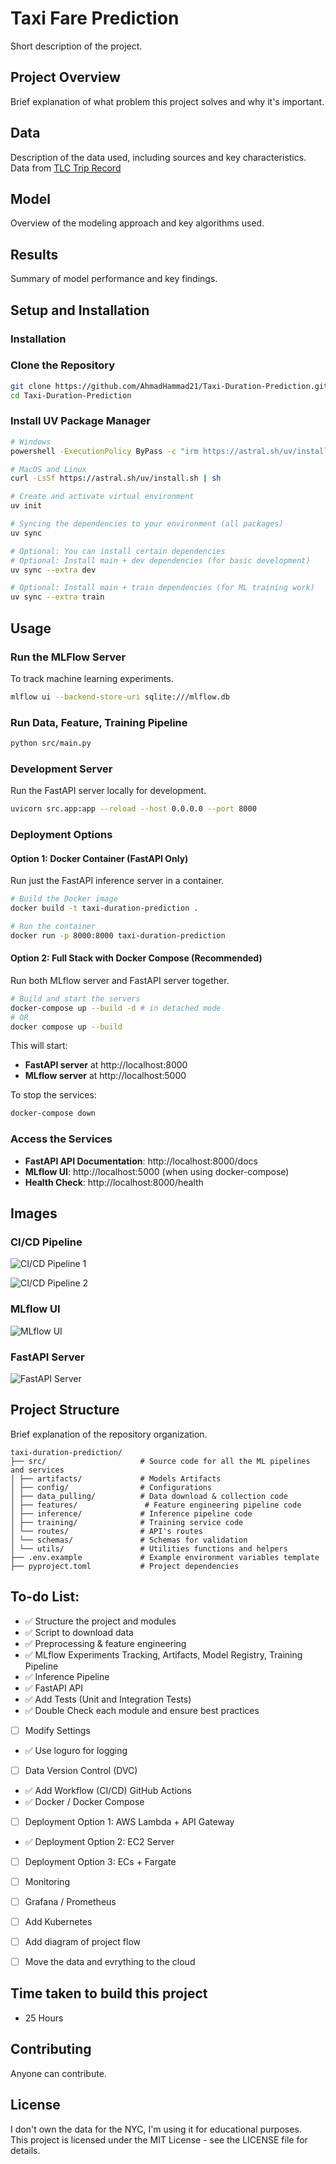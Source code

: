 # Taxi Fare Prediction

Short description of the project.

## Project Overview
Brief explanation of what problem this project solves and why it's important.

## Data
Description of the data used, including sources and key characteristics.
Data from [TLC Trip Record](https://www.nyc.gov/site/tlc/about/tlc-trip-record-data.page)

## Model
Overview of the modeling approach and key algorithms used.

## Results
Summary of model performance and key findings.

## Setup and Installation

### Installation

### Clone the Repository
```bash
git clone https://github.com/AhmadHammad21/Taxi-Duration-Prediction.git
cd Taxi-Duration-Prediction
```

### Install UV Package Manager
```bash
# Windows
powershell -ExecutionPolicy ByPass -c "irm https://astral.sh/uv/install.ps1 | iex"

# MacOS and Linux
curl -LsSf https://astral.sh/uv/install.sh | sh

# Create and activate virtual environment
uv init

# Syncing the dependencies to your environment (all packages)
uv sync

# Optional: You can install certain dependencies
# Optional: Install main + dev dependencies (for basic development)
uv sync --extra dev

# Optional: Install main + train dependencies (for ML training work)
uv sync --extra train
```

## Usage

### Run the MLFlow Server
To track machine learning experiments.
```bash
mlflow ui --backend-store-uri sqlite:///mlflow.db
```

### Run Data, Feature, Training Pipeline
```bash
python src/main.py
```

### Development Server
Run the FastAPI server locally for development.
```bash
uvicorn src.app:app --reload --host 0.0.0.0 --port 8000
```

### Deployment Options

#### Option 1: Docker Container (FastAPI Only)
Run just the FastAPI inference server in a container.

```bash
# Build the Docker image
docker build -t taxi-duration-prediction .

# Run the container
docker run -p 8000:8000 taxi-duration-prediction
```

#### Option 2: Full Stack with Docker Compose (Recommended)
Run both MLflow server and FastAPI server together.

```bash
# Build and start the servers
docker-compose up --build -d # in detached mode
# OR 
docker compose up --build 
```

This will start:
- **FastAPI server** at http://localhost:8000
- **MLflow server** at http://localhost:5000

To stop the services:
```bash
docker-compose down
```

### Access the Services

- **FastAPI API Documentation**: http://localhost:8000/docs
- **MLflow UI**: http://localhost:5000 (when using docker-compose)
- **Health Check**: http://localhost:8000/health


## Images

### CI/CD Pipeline

![CI/CD Pipeline 1](images/ci_cd_workflow.png)

![CI/CD Pipeline 2](images/workflow_options.png)


### MLflow UI

![MLflow UI](images/mlflow_ui.png)

### FastAPI Server

![FastAPI Server](images/fastapi_server.png)

## Project Structure
Brief explanation of the repository organization.
```
taxi-duration-prediction/
├── src/                     # Source code for all the ML pipelines and services
│ ├── artifacts/             # Models Artifacts
│ ├── config/                # Configurations
│ ├── data_pulling/          # Data download & collection code
│ ├── features/               # Feature engineering pipeline code
│ ├── inference/             # Inference pipeline code
│ ├── training/              # Training service code
│ └── routes/                # API's routes
│ └── schemas/               # Schemas for validation
│ └── utils/                 # Utilities functions and helpers
├── .env.example             # Example environment variables template
├── pyproject.toml           # Project dependencies
```

## To-do List:
- ✅ Structure the project and modules
- ✅ Script to download data
- ✅ Preprocessing & feature engineering
- ✅ MLflow Experiments Tracking, Artifacts, Model Registry, Training Pipeline
- ✅ Inference Pipeline
- ✅ FastAPI API
- ✅ Add Tests (Unit and Integration Tests)
- ✅ Double Check each module and ensure best practices
- [ ] Modify Settings
- ✅ Use loguro for logging
- [ ] Data Version Control (DVC)
- ✅ Add Workflow (CI/CD) GitHub Actions
- ✅ Docker / Docker Compose
- [ ] Deployment Option 1: AWS Lambda + API Gateway 
- ✅ Deployment Option 2: EC2 Server
- [ ] Deployment Option 3: ECs + Fargate
- [ ] Monitoring
- [ ] Grafana / Prometheus
- [ ] Add Kubernetes
- [ ] Add diagram of project flow
- [ ] Move the data and evrything to the cloud


## Time taken to build this project
- 25 Hours

## Contributing
Anyone can contribute.

## License
I don't own the data for the NYC, I'm using it for educational purposes.  
This project is licensed under the MIT License - see the LICENSE file for details.
